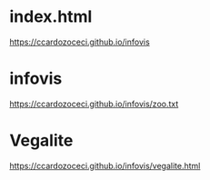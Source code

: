 # index.html

https://ccardozoceci.github.io/infovis

# infovis

https://ccardozoceci.github.io/infovis/zoo.txt

# Vegalite
https://ccardozoceci.github.io/infovis/vegalite.html
